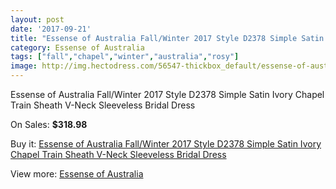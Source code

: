 ```yaml
---
layout: post
date: '2017-09-21'
title: "Essense of Australia Fall/Winter 2017 Style D2378 Simple Satin Ivory Chapel Train Sheath V-Neck Sleeveless Bridal Dress"
category: Essense of Australia
tags: ["fall","chapel","winter","australia","rosy"]
image: http://img.hectodress.com/56547-thickbox_default/essense-of-australia-fall-winter-2017-style-d2378-simple-satin-ivory-chapel-train-sheath-v-neck-sleeveless-bridal-dress.jpg
---
```

Essense of Australia Fall/Winter 2017 Style D2378 Simple Satin Ivory Chapel Train Sheath V-Neck Sleeveless Bridal Dress

On Sales: **$318.98**
<a href="https://www.hectodress.com/essense-of-australia/17619-essense-of-australia-fall-winter-2017-style-d2378-simple-satin-ivory-chapel-train-sheath-v-neck-sleeveless-bridal-dress.html"><amp-img layout="responsive" width="600" height="600" src="//img.hectodress.com/56547-thickbox_default/essense-of-australia-fall-winter-2017-style-d2378-simple-satin-ivory-chapel-train-sheath-v-neck-sleeveless-bridal-dress.jpg" alt="Essense of Australia Fall/Winter 2017 Style D2378 Simple Satin Ivory Chapel Train Sheath V-Neck Sleeveless Bridal Dress 0" /></a>
<a href="https://www.hectodress.com/essense-of-australia/17619-essense-of-australia-fall-winter-2017-style-d2378-simple-satin-ivory-chapel-train-sheath-v-neck-sleeveless-bridal-dress.html"><amp-img layout="responsive" width="600" height="600" src="//img.hectodress.com/56553-thickbox_default/essense-of-australia-fall-winter-2017-style-d2378-simple-satin-ivory-chapel-train-sheath-v-neck-sleeveless-bridal-dress.jpg" alt="Essense of Australia Fall/Winter 2017 Style D2378 Simple Satin Ivory Chapel Train Sheath V-Neck Sleeveless Bridal Dress 1" /></a>
<a href="https://www.hectodress.com/essense-of-australia/17619-essense-of-australia-fall-winter-2017-style-d2378-simple-satin-ivory-chapel-train-sheath-v-neck-sleeveless-bridal-dress.html"><amp-img layout="responsive" width="600" height="600" src="//img.hectodress.com/56552-thickbox_default/essense-of-australia-fall-winter-2017-style-d2378-simple-satin-ivory-chapel-train-sheath-v-neck-sleeveless-bridal-dress.jpg" alt="Essense of Australia Fall/Winter 2017 Style D2378 Simple Satin Ivory Chapel Train Sheath V-Neck Sleeveless Bridal Dress 2" /></a>
<a href="https://www.hectodress.com/essense-of-australia/17619-essense-of-australia-fall-winter-2017-style-d2378-simple-satin-ivory-chapel-train-sheath-v-neck-sleeveless-bridal-dress.html"><amp-img layout="responsive" width="600" height="600" src="//img.hectodress.com/56551-thickbox_default/essense-of-australia-fall-winter-2017-style-d2378-simple-satin-ivory-chapel-train-sheath-v-neck-sleeveless-bridal-dress.jpg" alt="Essense of Australia Fall/Winter 2017 Style D2378 Simple Satin Ivory Chapel Train Sheath V-Neck Sleeveless Bridal Dress 3" /></a>
<a href="https://www.hectodress.com/essense-of-australia/17619-essense-of-australia-fall-winter-2017-style-d2378-simple-satin-ivory-chapel-train-sheath-v-neck-sleeveless-bridal-dress.html"><amp-img layout="responsive" width="600" height="600" src="//img.hectodress.com/56550-thickbox_default/essense-of-australia-fall-winter-2017-style-d2378-simple-satin-ivory-chapel-train-sheath-v-neck-sleeveless-bridal-dress.jpg" alt="Essense of Australia Fall/Winter 2017 Style D2378 Simple Satin Ivory Chapel Train Sheath V-Neck Sleeveless Bridal Dress 4" /></a>
<a href="https://www.hectodress.com/essense-of-australia/17619-essense-of-australia-fall-winter-2017-style-d2378-simple-satin-ivory-chapel-train-sheath-v-neck-sleeveless-bridal-dress.html"><amp-img layout="responsive" width="600" height="600" src="//img.hectodress.com/56549-thickbox_default/essense-of-australia-fall-winter-2017-style-d2378-simple-satin-ivory-chapel-train-sheath-v-neck-sleeveless-bridal-dress.jpg" alt="Essense of Australia Fall/Winter 2017 Style D2378 Simple Satin Ivory Chapel Train Sheath V-Neck Sleeveless Bridal Dress 5" /></a>
<a href="https://www.hectodress.com/essense-of-australia/17619-essense-of-australia-fall-winter-2017-style-d2378-simple-satin-ivory-chapel-train-sheath-v-neck-sleeveless-bridal-dress.html"><amp-img layout="responsive" width="600" height="600" src="//img.hectodress.com/56548-thickbox_default/essense-of-australia-fall-winter-2017-style-d2378-simple-satin-ivory-chapel-train-sheath-v-neck-sleeveless-bridal-dress.jpg" alt="Essense of Australia Fall/Winter 2017 Style D2378 Simple Satin Ivory Chapel Train Sheath V-Neck Sleeveless Bridal Dress 6" /></a>

Buy it: [Essense of Australia Fall/Winter 2017 Style D2378 Simple Satin Ivory Chapel Train Sheath V-Neck Sleeveless Bridal Dress](https://www.hectodress.com/essense-of-australia/17619-essense-of-australia-fall-winter-2017-style-d2378-simple-satin-ivory-chapel-train-sheath-v-neck-sleeveless-bridal-dress.html "Essense of Australia Fall/Winter 2017 Style D2378 Simple Satin Ivory Chapel Train Sheath V-Neck Sleeveless Bridal Dress")

View more: [Essense of Australia](https://www.hectodress.com/363-essense-of-australia "Essense of Australia")